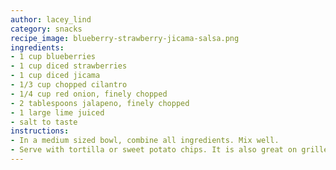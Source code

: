 ```yaml
---
author: lacey_lind
category: snacks
recipe_image: blueberry-strawberry-jicama-salsa.png
ingredients:
- 1 cup blueberries
- 1 cup diced strawberries
- 1 cup diced jicama
- 1/3 cup chopped cilantro
- 1/4 cup red onion, finely chopped
- 2 tablespoons jalapeno, finely chopped
- 1 large lime juiced
- salt to taste
instructions:
- In a medium sized bowl, combine all ingredients. Mix well. 
- Serve with tortilla or sweet potato chips. It is also great on grilled fish or chicken.
---
```

